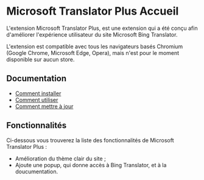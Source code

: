 # Microsoft Translator Plus Accueil

L'extension Microsoft Translator Plus, est une extension qui a été conçu afin d'améliorer l'expérience utilisateur du site Microsoft Bing Translator.

L'extension est compatible avec tous les navigateurs basés Chromium (Google Chrome, Microsoft Edge, Opera), mais n'est pour le moment disponible sur aucun store.

## Documentation
- [Comment installer](/microsoft-translator-extension/docs/fr/how-to-install)
- [Comment utiliser](/microsoft-translator-extension/docs/fr/how-to-use)
- [Comment mettre à jour](/microsoft-translator-extension/fr/docs/how-to-update)

## Fonctionnalités
Ci-dessous vous trouverez la liste des fonctionnalités de Microsoft Translator Plus :
- Amélioration du thème clair du site ;
- Ajoute une popup, qui donne accès à Bing Translator, et à la doucumentation.
